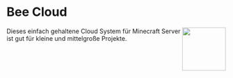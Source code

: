 # Bee Cloud
<img align="right" width="100" height="100" src="https://i.imgur.com/RX6FTHY.png">
Dieses einfach gehaltene Cloud System für Minecraft Server ist gut für kleine und mittelgroße Projekte. 
